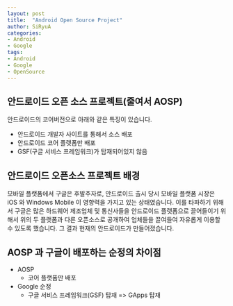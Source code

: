 ```yaml
---
layout: post
title:  "Android Open Source Project"
author: SiRyuA
categories:
- Android
- Google
tags:
- Android
- Google
- OpenSource
---
```


## 안드로이드 오픈 소스 프로젝트(줄여서 AOSP)
안드로이드의 코어버전으로 아래와 같은 특징이 있습니다.
* 안드로이드 개발자 사이트를 통해서 소스 배포
* 안드로이드 코어 플랫폼만 배포
* GSF(구글 서비스 프레임워크)가 탑재되어있지 않음


## 안드로이드 오픈소스 프로젝트 배경
모바일 플랫폼에서 구글은 후발주자로, 안드로이드 출시 당시 모바일 플랫폼 시장은 iOS 와 Windows Mobile 이 영향력을 가지고 있는 상태였습니다. 이를 타파하기 위해서 구글은 많은 하드웨어 제조업체 및 통신사들을 안드로이드 플랫폼으로 끌어들이기 위해서 위의 두 플랫폼과 다른 오픈소스로 공개하여 업체들을 끌여들여 자유롭게 이용할 수 있도록 했습니다. 그 결과 현재의 안드로이드가 만들어졌습니다.


## AOSP 과 구글이 배포하는 순정의 차이점
* AOSP
  * 코어 플랫폼만 배포
* Google 순정
  * 구글 서비스 프레임워크(GSF) 탑재 => GApps 탑재
